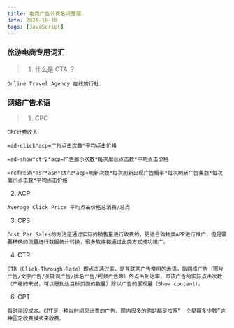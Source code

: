 ```yaml
---
title: 电商广告计费名词整理
date: 2020-10-10 
tags: [JavaScript]
---
```


### 旅游电商专用词汇

> 1. 什么是 OTA ？ 

```
Online Travel Agency 在线旅行社
```

### 网络广告术语

> 1. CPC

```
CPC计费收入

=ad-click*acp=广告点击次数*平均点击价格

=ad-show*ctr2*acp=广告展示次数*每次展示点击数*平均点击价格

=refresh*asr*asn*ctr2*acp=刷新次数*每次刷新出现广告概率*每次刷新广告条数*每次展示点击数*平均点击价格

```

2. ACP

```
Average Click Price 平均点击价格总消费/总点
```

3. CPS

```
Cost Per Sales的方法是通过实际的销售量进行收费的，更适合购物类APP进行推广，但是需要精确的流量进行数据统计转换，很多软件都通过此类方式成功推广。
```

4. CTR

```
CTR（Click-Through-Rate）即点击通过率，是互联网广告常用的术语，指网络广告（图片广告/文字广告/关键词广告/排名广告/视频广告等）的点击到达率，即该广告的实际点击次数（严格的来说，可以是到达目标页面的数量）除以广告的展现量（Show content）。
```

6. CPT

```
每时间段成本。CPT是一种以时间来计费的广告，国内很多的网站都是按照“一个星期多少钱”这种固定收费模式来收费。
```